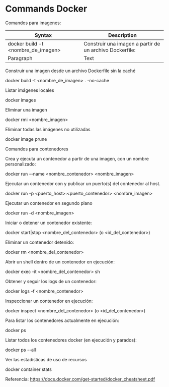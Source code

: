 # Commands Docker

Comandos para imagenes:

| Syntax      | Description |
| ----------- | ----------- |
| docker build -t <nombre_de_imagen> | Construir una imagen a partir de un archivo Dockerfile: |
| Paragraph   | Text        |





Construir una imagen desde un archivo Dockerfile sin la caché

docker build -t <nombre_de_imagen> . -no-cache

Listar imágenes locales

docker images

Eliminar una imagen

docker rmi <nombre_imagen>

Eliminar todas las imágenes no utilizadas

docker image prune

Comandos para contenedores

Crea y ejecuta un contenedor a partir de una imagen, con un nombre personalizado:

docker run --name <nombre_contenedor> <nombre_imagen>

Ejecutar un contenedor con y publicar un puerto(s) del contenedor al host.

docker run -p <puerto_host>:<puerto_contenedor> <nombre_imagen>

Ejecutar un contenedor en segundo plano

docker run -d <nombre_imagen>

Iniciar o detener un contenedor existente:

docker start|stop <nombre_del_contenedor> (o <id_del_contenedor>)

Eliminar un contenedor detenido:

docker rm <nombre_del_contenedor>

Abrir un shell dentro de un contenedor en ejecución:

docker exec -it <nombre_del_contenedor> sh

Obtener y seguir los logs de un contenedor:

docker logs -f <nombre_contenedor>

Inspeccionar un contenedor en ejecución:

docker inspect <nombre_del_contenedor> (o <id_del_contenedor>)

Para listar los contenedores actualmente en ejecución:

docker ps

Listar todos los contenedores docker (en ejecución y parados):

docker ps --all

Ver las estadísticas de uso de recursos

docker container stats

Referencia: https://docs.docker.com/get-started/docker_cheatsheet.pdf
